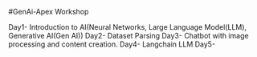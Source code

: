 #GenAi-Apex Workshop

Day1- Introduction to AI(Neural Networks, Large Language Model(LLM), Generative AI(Gen AI))
Day2- Dataset Parsing
Day3- Chatbot with image processing and content creation.
Day4- Langchain LLM
Day5- 
